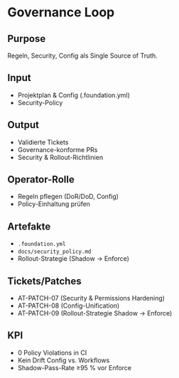 # Governance Loop

## Purpose

Regeln, Security, Config als Single Source of Truth.

## Input

- Projektplan & Config (.foundation.yml)
- Security-Policy

## Output

- Validierte Tickets
- Governance-konforme PRs
- Security & Rollout-Richtlinien

## Operator-Rolle

- Regeln pflegen (DoR/DoD, Config)
- Policy-Einhaltung prüfen

## Artefakte

- `.foundation.yml`
- `docs/security_policy.md`
- Rollout-Strategie (Shadow → Enforce)

## Tickets/Patches

- AT-PATCH-07 (Security & Permissions Hardening)
- AT-PATCH-08 (Config-Unification)
- AT-PATCH-09 (Rollout-Strategie Shadow → Enforce)

## KPI

- 0 Policy Violations in CI
- Kein Drift Config vs. Workflows
- Shadow-Pass-Rate ≥95 % vor Enforce
